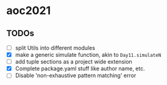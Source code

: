 # aoc2021

## TODOs

- [ ] split Utils into different modules
- [x] make a generic simulate function, akin to `Day11.simulateN`
- [ ] add tuple sections as a project wide extension
- [x] Complete package.yaml stuff like author name, etc.
- [ ] Disable 'non-exhaustive pattern matching' error
